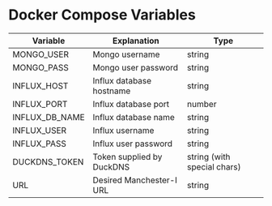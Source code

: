 # Docker Compose Variables #

| Variable  | Explanation | Type |
| --- | --- | --- |
| MONGO_USER | Mongo username | string |
| MONGO_PASS | Mongo user password | string |
| INFLUX_HOST | Influx database hostname | string | 
| INFLUX_PORT | Influx database port | number |
| INFLUX_DB_NAME | Influx database name | string | 
| INFLUX_USER | Influx username | string |
| INFLUX_PASS | Influx user password | string |
| DUCKDNS_TOKEN | Token supplied by DuckDNS | string (with special chars) |
| URL | Desired Manchester-I URL | string |

